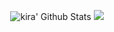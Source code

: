 <p align="center">
  <img alt="kira' Github Stats" src="https://github-readme-stats.vercel.app/api?username=unknownkira&show_icons=true&include_all_commits=true&hide_border=true" />
 <img src="https://github-readme-stats.anuraghazra1.vercel.app/api/top-langs/?username=unknownkira&hide=ruby,perl&hide_border=true" /> 
</p>
